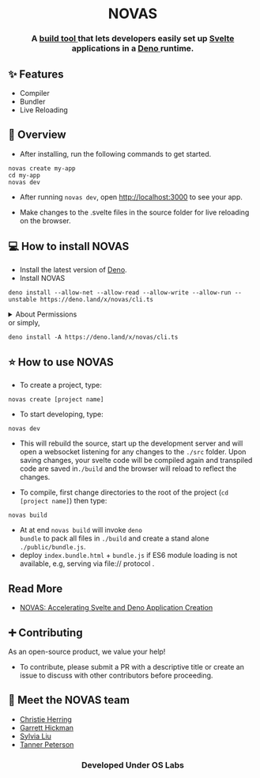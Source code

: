<h1 align="center">NOVAS</h1> 
<h3 align="center">A <a href="https://novas.land/"> build tool </a> that lets developers easily set up <a href='https://github.com/sveltejs/svelte'> Svelte </a> applications in a <a href='https://github.com/denoland/deno'> Deno </a> runtime.</h3>


## ✨ Features 


<ul>
  <li>Compiler</li>
  <li>Bundler</li>
  <li>Live Reloading</li>
</ul>

## 💫  Overview
- After installing, run the following commands to get started.

```
novas create my-app
cd my-app
novas dev
```
- After running <code>novas dev</code>, open <a href=http://localhost:3000>http://localhost:3000</a> to see your app.</p>
- Make changes to the .svelte files in the source folder for live reloading on the browser.</p>

## 💻 How to install NOVAS

- Install the latest version of <a href="https://deno.land/#installation"> Deno</a>.
- Install NOVAS 

```
deno install --allow-net --allow-read --allow-write --allow-run --unstable https://deno.land/x/novas/cli.ts
```
<details><summary>About Permissions</summary>
<ul>
  <li>--allow-net: Required for the dev server. </li>
  <li> --allow-read: Allows NOVAS to compile svelte files.</li>
  <li> --allow-write: Allows NOVAS to write to files it creates during the <code>novas build</code> process</li>
  <li> --allow-run: Allows NOVAS to run shell command.</li>
  <li> --unstable: Allows the use of Deno's standard modules which might not be stable yet.</li>
</ul>
Read more about <a href="https://deno.land/manual@v1.16.2/getting_started/permissions">permissions</a> or <a href="https://deno.land/manual/runtime/stability">stability</a> here
</details>
or simply,

```
deno install -A https://deno.land/x/novas/cli.ts
```



## ⭐ How to use NOVAS

- To create a project, type: 

```
novas create [project name]
```

- To start developing, type: 

```
novas dev
```

- This will rebuild the source, start up the development server and will open a websocket listening for any changes to the <code>./src</code> folder. Upon saving changes, your svelte code will be compiled again and transpiled code are saved in<code>./build</code> and the browser will reload to reflect the changes.

- To compile, first change directories to the root of the project (<code>cd [project name]</code>) then type:

```
novas build
```
- At at end <code>novas build</code> will invoke <code>deno bundle</code> to pack all files in <code>./build</code> and create a stand alone <code>./public/bundle.js</code>.
- deploy <code>index.bundle.html</code> + <code>bundle.js</code> if ES6 module loading is not available, e.g, serving via file:// protocol .


## Read More
- <a href='https://medium.com/codex/novas-accelerating-svelte-and-deno-application-generation-3371c395461a'>NOVAS: Accelerating Svelte and Deno Application Creation </a>

## ➕ Contributing
As an open-source product, we value your help! 
- To contribute, please submit a PR with a descriptive title or create an issue to discuss with other contributors before proceeding. 

## 👋 Meet the NOVAS team
- <a href='https://github.com/clherring'>Christie Herring</a>
- <a href='https://github.com/grhhhh'>Garrett Hickman</a>
- <a href='https://github.com/liusylvia'>Sylvia Liu</a>
- <a href='https://github.com/tanpeterson'>Tanner Peterson</a>

<h3 align='center'>Developed Under OS Labs</h3>
